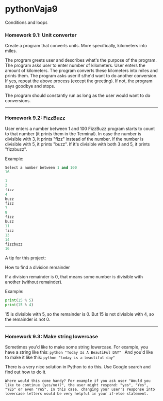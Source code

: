 # pythonVaja9
Conditions and loops

### Homework 9.1: Unit converter
Create a program that converts units. More specifically, kilometers into miles.

The program greets user and describes what's the purpose of the program.
The program asks user to enter number of kilometers.
User enters the amount of kilometers.
The program converts these kilometers into miles and prints them.
The program asks user if s/he'd want to do another conversion.
If yes, repeat the above process (except the greeting).
If not, the program says goodbye and stops.

The program should constantly run as long as the user would want to do conversions.

***

### Homework 9.2: FizzBuzz
User enters a number between 1 and 100
FizzBuzz program starts to count to that number (it prints them in the Terminal). In case the number is divisible with 3, it prints "fizz" instead of the number. If the number is divisible with 5, it prints "buzz". If it's divisible with both 3 and 5, it prints "fizzbuzz".

Example:
```python
Select a number between 1 and 100
16

1
2
fizz
4
buzz
fizz
7
8
fizz
buzz
11
fizz
13
14
fizzbuzz
16
```

A tip for this project:

How to find a division remainder

If a division remainder is 0, that means some number is divisible with another (without remainder).

Example:
```python
print(15 % 5)
print(15 % 4)
```
15 is divisible with 5, so the remainder is 0. But 15 is not divisible with 4, so the remainder is not 0.

***

### Homework 9.3: Make string lowercase
Sometimes you'd like to make some string lowercase. For example, you have a string like this:
```python "Today Is A BeautiFul DAY" ```
And you'd like to make it like this:
```python "today is a beautiful day" ```

There is a very nice solution in Python to do this. Use Google search and find out how to do it.
 
 ```Where would this come handy? For example if you ask user "Would you like to continue (yes/no)?", the user might respond: "yes", "Yes", "YES" or even "YeS". In this case, changing your user's response into lowercase letters would be very helpful in your if-else statement.```
